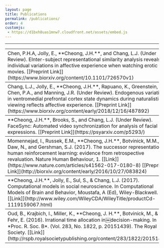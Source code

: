 ```yaml
---
layout: page
title: Publications
permalink: /publications/
order: 4
customjs:
 - https://d1bxh8uas1mnw7.cloudfront.net/assets/embed.js
---
```

<script type='text/javascript' src='https://d1bxh8uas1mnw7.cloudfront.net/assets/embed.js'></script>
---

<table cellpadding="10">
<p></p>
<tr><th style="text-align:left;font-weight:normal;"><div markdown="1">
Chen, P.H.A, Jolly, E., **Cheong, J.H.**, and Chang, L.J. (Under Review). EInter-subject representational similarity analysis reveals individual variations in affective experience when watching erotic movies. [[Preprint Link]](https://www.biorxiv.org/content/10.1101/726570v1)
</div></th>
<th style="width:15%;margin: 20px 20px 20px 20px">
<div class='altmetric-embed' data-badge-type='donut' data-doi="10.1101/726570"></div>
</th></tr>

<tr><th style="text-align:left;font-weight:normal;"><div markdown="1">
Chang, L.J., Jolly, E., **Cheong, J.H.**, Rapuano, K., Greenstein, N., Chen, P.A., and Manning, J.R. (Under Review). Endogenous variation in ventromedial prefrontal cortex state dynamics during naturalistic viewing reflects affective experience. [[Preprint Link]](https://www.biorxiv.org/content/early/2018/12/16/487892)
</div></th>
<th style="width:15%;margin: 20px 20px 20px 20px">
<div class='altmetric-embed' data-badge-type='donut' data-doi="10.1101/487892"></div>
</th></tr>

<tr><th style="text-align:left;font-weight:normal;"><div markdown="1">
**Cheong, J.H.**, Brooks, S., and Chang, L.J. (Under Review). FaceSync: Automated video synchronization for analysis of facial expressions. [[Preprint Link]](https://psyarxiv.com/p5293/)
</div></th>
<th style="width:15%;margin: 20px 20px 20px 20px">
<div class='altmetric-embed' data-badge-type='donut' data-doi="10.17605/osf.io/p5293"></div>
</th></tr>

<tr><th style="text-align:left;font-weight:normal;"><div markdown="1">
Momennejad, I., Russek, E.M., **Cheong, J.H.**, Botvinick, M.M., Daw, N., and Gershman, S.J. (2017). The successor representation in human reinforcement learning: evidence from retrospective revaluation. Nature Human Behaviour, 1. [[Link]](https://www.nature.com/articles/s41562-017-0180-8) [[Preprint Link]](http://biorxiv.org/content/early/2016/10/27/083824)
</div></th>
<th style="width:15%;margin: 20px 20px 20px 20px">
<div class='altmetric-embed' data-badge-type='donut' data-doi="10.1038/s41562-017-0180-8"></div>
</th></tr>

<tr><th style="text-align:left;font-weight:normal;"><div markdown="1">
**Cheong, J.H.**, Jolly, E., Sul, S., & Chang, L.J. (2017). Computational models in social neuroscience. In Computational Models of Brain and Behavior, Moustafa, A (Ed), Wiley-Blackwell. [[Link]](http://www.wiley.com/WileyCDA/WileyTitle/productCd-1119159067.html)
</div></th>
<th style="width:15%;margin: 20px 20px 20px 20px">
<div class='altmetric-embed' data-badge-type='donut' data-doi="10.1002/9781119159193"></div>
</th></tr>

<tr><th style="text-align:left;font-weight:normal;"><div markdown="1">
Oud, B., Krajbich, I., Miller, K., **Cheong, J. H.**, Botvinick, M., & Fehr, E. (2016). Irrational time allocation in￼decision-making. In *Proc. R. Soc. B*. (Vol. 283, No. 1822, p. 20151439). The Royal Society. [[Link]](http://rspb.royalsocietypublishing.org/content/283/1822/20151439)
</div></th>
<th style="width:15%;margin: 20px 20px 20px 20px">
<div class='altmetric-embed' data-badge-type='donut' data-doi="10.1098/rspb.2015.1439"></div>
</th></tr>

</table>
